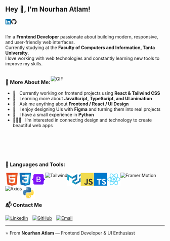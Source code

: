 ## Hey 👋, I'm Nourhan Atlam!
<a href="https://www.linkedin.com/in/nourhan-atlam-5b8134339/" target="_blank">
  <img align="left" alt="LinkedIn" height="18px" src="https://raw.githubusercontent.com/devicons/devicon/master/icons/linkedin/linkedin-original.svg"/>
</a>

<a href="https://github.com/nourhan-ibrahim-atlam/" target="_blank">
  <img align="left" alt="GitHub" height="18px" src="https://raw.githubusercontent.com/devicons/devicon/master/icons/github/github-original.svg"/>
</a>

<br><br>

I’m a **Frontend Developer** passionate about building modern, responsive, and user-friendly web interfaces.  
Currently studying at the **Faculty of Computers and Information, Tanta University**.  
I love working with web technologies and constantly learning new tools to improve my skills.
<br/><br/>

<img align="right" alt="GIF" src="https://raw.githubusercontent.com/rahul-jha98/rahul-jha98/main/techstack.gif" width="360px"/>

### 🧐 More About Me:

- 🔭 &nbsp; Currently working on frontend projects using **React & Tailwind CSS**
- 🌱 &nbsp; Learning more about **JavaScript, TypeScript, and UI animation**
- 💬 &nbsp; Ask me anything about **Frontend / React / UI Design**
- 🎨 &nbsp; I enjoy designing UIs with **Figma** and turning them into real projects
- 🧠 &nbsp; I have a small experience in **Python**
- 👩🏻‍💻 &nbsp; I’m interested in connecting design and technology to create beautiful web apps

<br><br><br><br>

### 🔨 Languages and Tools:
<a href="https://developer.mozilla.org/en-US/docs/Web/HTML" target="_blank"> <img align="left" alt="HTML" height="42px" src="https://raw.githubusercontent.com/devicons/devicon/master/icons/html5/html5-original.svg"> </a>
<a href="https://developer.mozilla.org/en-US/docs/Web/CSS" target="_blank"> <img align="left" alt="CSS" height="42px" src="https://raw.githubusercontent.com/devicons/devicon/master/icons/css3/css3-original.svg"> </a>
<a href="https://getbootstrap.com/" target="_blank"> <img align="left" alt="Bootstrap" height="42px" src="https://raw.githubusercontent.com/devicons/devicon/master/icons/bootstrap/bootstrap-original.svg"> </a>
<a href="https://tailwindcss.com/" target="_blank"> <img align="left" alt="Tailwind" height="42px" src="https://www.vectorlogo.zone/logos/tailwindcss/tailwindcss-icon.svg"> </a>
<a href="https://mui.com/" target="_blank"> <img align="left" alt="Material UI" height="42px" src="https://raw.githubusercontent.com/devicons/devicon/master/icons/materialui/materialui-original.svg"> </a>
<a href="https://developer.mozilla.org/en-US/docs/Web/JavaScript" target="_blank"> <img align="left" alt="JavaScript" height="42px" src="https://raw.githubusercontent.com/devicons/devicon/master/icons/javascript/javascript-original.svg"> </a>
<a href="https://www.typescriptlang.org/" target="_blank"> <img align="left" alt="TypeScript" height="42px" src="https://raw.githubusercontent.com/devicons/devicon/master/icons/typescript/typescript-original.svg"> </a>
<a href="https://react.dev/" target="_blank"> <img align="left" alt="React" height="42px" src="https://raw.githubusercontent.com/devicons/devicon/master/icons/react/react-original.svg"> </a>
<a href="https://motion.dev/" target="_blank"> <img align="left" alt="Framer Motion" height="42px" src="https://www.svgrepo.com/show/361507/framer-logo.svg"> </a>
<a href="https://axios-http.com/" target="_blank"> <img align="left" alt="Axios" height="42px" src="https://www.vectorlogo.zone/logos/axios/axios-icon.svg"> </a>
<a href="https://www.python.org/" target="_blank"> <img align="left" alt="Python" height="42px" src="https://raw.githubusercontent.com/devicons/devicon/master/icons/python/python-original.svg"> </a>

<br><br><br><br>

### 📬 Contact Me

<a href="https://www.linkedin.com/in/nourhan-atlam-5b8134339/" target="_blank" style="margin-right:10px;"><img alt="LinkedIn" src="https://skillicons.dev/icons?i=linkedin" height="40"/></a>
<a href="https://github.com/nourhan-ibrahim-atlam" target="_blank" style="margin-right:10px;"><img alt="GitHub" src="https://skillicons.dev/icons?i=github" height="40"/></a>
<a href="mailto:nourhanatlam492@gmail.com" target="_blank" style="margin-right:10px;"><img alt="Email" src="https://skillicons.dev/icons?i=gmail" height="40"/></a>

---

⭐️ From **Nourhan Atlam** — Frontend Developer & UI Enthusiast


